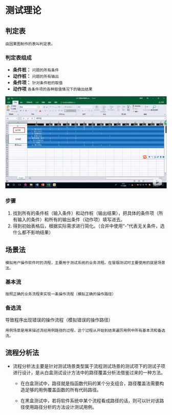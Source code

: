 # 测试理论

## 判定表

    由因果图制作的表叫判定表。

### 判定表组成

- **条件桩：** `问题的所有条件`
- **动作桩：** `问题的所有输出`
- **条件项：** `针对条件桩的取值`
- **动作项** `各条件项的各种取值情况下的输出结果`

![avater](../../images/1584524667(1).jpg)

### 步骤
1. 找到所有的条件桩（输入条件）和动作桩（输出结果），把具体的条件项（所有输入的条件）和所有的输出条件（动作项）填写进去。
2. 得到初始表格后，根据实际需求进行简化。（合并中使用“-”代表无关条件，选什么都不影响结果）

## 场景法

    模拟用户操作软件时的流程，主要用于测试系统的业务流程。在冒烟测试时主要使用的就是场景法。

### 基本流

    按照正确的业务流程来实现一条操作流程（模拟正确的操作路径）

### 备选流

导致程序出现错误的操作流程（模拟错误的操作路径）

`用例场景是用来描述流经用例路径的过程，这个过程从开始到结束遍历用例中所有基本流和备选流。`

## 流程分析法

- 流程分析法主要是针对测试场景类型属于流程测试场景的测试项下的测试子项进行设计，是从白盒测试设计方法中的路径覆盖分析法借鉴过来的一种方法。

    - 在白盒测试中，路径就是指函数代码的某个分支组合，路径覆盖法需要构造足够的用例覆盖函数的所有代码路径。

    - 在黑盒测试中，若将软件系统中某个流程看成路径的话，则可以针对该路径使用路径分析的方法设计测试用例。